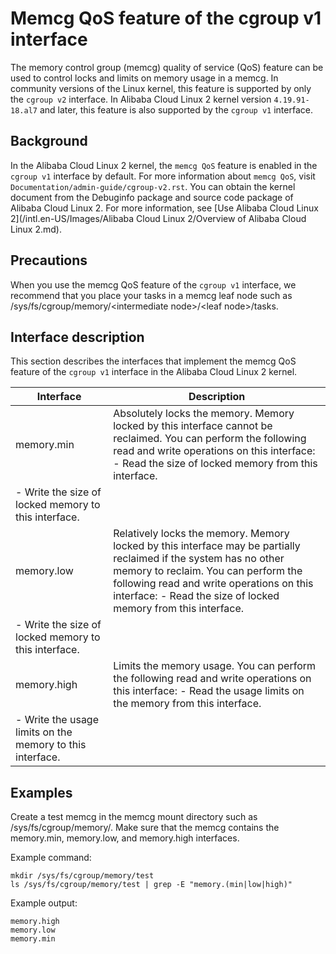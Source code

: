 # Memcg QoS feature of the cgroup v1 interface

The memory control group \(memcg\) quality of service \(QoS\) feature can be used to control locks and limits on memory usage in a memcg. In community versions of the Linux kernel, this feature is supported by only the `cgroup v2` interface. In Alibaba Cloud Linux 2 kernel version `4.19.91-18.al7` and later, this feature is also supported by the `cgroup v1` interface.

## Background

In the Alibaba Cloud Linux 2 kernel, the `memcg QoS` feature is enabled in the `cgroup v1` interface by default. For more information about `memcg QoS`, visit `Documentation/admin-guide/cgroup-v2.rst`. You can obtain the kernel document from the Debuginfo package and source code package of Alibaba Cloud Linux 2. For more information, see [Use Alibaba Cloud Linux 2](/intl.en-US/Images/Alibaba Cloud Linux 2/Overview of Alibaba Cloud Linux 2.md).

## Precautions

When you use the memcg QoS feature of the `cgroup v1` interface, we recommend that you place your tasks in a memcg leaf node such as /sys/fs/cgroup/memory/<intermediate node\>/<leaf node\>/tasks.

## Interface description

This section describes the interfaces that implement the memcg QoS feature of the `cgroup v1` interface in the Alibaba Cloud Linux 2 kernel.

|Interface|Description|
|---------|-----------|
|memory.min|Absolutely locks the memory. Memory locked by this interface cannot be reclaimed. You can perform the following read and write operations on this interface: -   Read the size of locked memory from this interface.
-   Write the size of locked memory to this interface. |
|memory.low|Relatively locks the memory. Memory locked by this interface may be partially reclaimed if the system has no other memory to reclaim. You can perform the following read and write operations on this interface: -   Read the size of locked memory from this interface.
-   Write the size of locked memory to this interface. |
|memory.high|Limits the memory usage. You can perform the following read and write operations on this interface: -   Read the usage limits on the memory from this interface.
-   Write the usage limits on the memory to this interface. |

## Examples

Create a test memcg in the memcg mount directory such as /sys/fs/cgroup/memory/. Make sure that the memcg contains the memory.min, memory.low, and memory.high interfaces.

Example command:

```
mkdir /sys/fs/cgroup/memory/test
ls /sys/fs/cgroup/memory/test | grep -E "memory.(min|low|high)"
```

Example output:

```
memory.high
memory.low
memory.min
```

